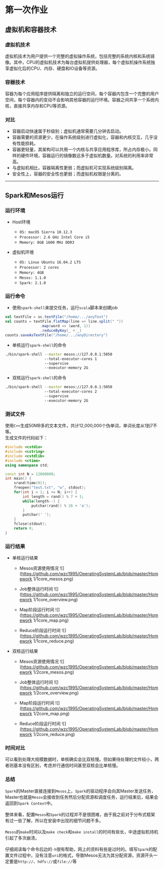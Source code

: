 # 第一次作业

## 虚拟机和容器技术

### 虚拟机技术

虚拟机技术为用户提供一个完整的虚拟操作系统，包括完整的系统内核和系统镜像。其中，CPU的虚拟机技术为每台虚拟机提供处理器，每个虚拟机操作系统独享虚拟化后的CPU、内存、硬盘和IO设备等资源。

### 容器技术

容器为每个应用程序提供隔离和独立的运行空间，每个容器内包含一个完整的用户空间，每个容器内的变动不会影响其他容器的运行环境。容器之间共享一个系统内核，直接共享内存和CPU等资源。

### 对比
 * 容器启动快速属于秒级别；虚拟机通常需要几分钟去启动。
 * 容器需要的资源更少，在操作系统级别进行虚拟化，容器和内核交互，几乎没有性能损耗。
 * 容器更轻量，其架构可以共用一个内核与共享应用程序库，所占内存极小。同样的硬件环境，容器运行的镜像数远多于虚拟机数量。对系统的利用率非常高。
 * 与虚拟机相比，容器隔离性更弱；而虚拟机可实现系统级别隔离。
 * 安全性上，容器的安全性也更弱；而虚拟机权限是分离的。

---

## Spark和Mesos运行

### 运行环境

 * Host环境
 	* `OS: macOS Sierra 10.12.3`
 	* `Processor: 2.6 GHz Intel Core i5`
 	* `Memory: 8GB 1600 MHz DDR3`

 * 虚拟机环境
 	* `OS: Linux Ubuntu 16.04.2 LTS`
 	* `Processor: 2 cores`
 	* `Memory: 4GB`
 	* `Mesos: 1.1.0`
 	* `Spark: 2.1.0`

### 运行命令

 * 使用`spark-shell`来提交任务，运行`scala`脚本来创建job
```scala
val textFile = sc.textFile("/home/.../anyText")
val counts = textFile.flatMap(line => line.split(" "))
                .map(word => (word, 1))
                .reduceByKey(_ + _)
counts.saveAsTextFile("/home/.../anyDirectory")
```
 * 单核运行`spark-shell`的命令
```sh
./bin/spark-shell --master mesos://127.0.0.1:5050
				  --total-executor-cores 1
				  --supervise
				  --executor-memory 2G
```

 * 双核运行`spark-shell`的命令
```sh
./bin/spark-shell --master mesos://127.0.0.1:5050
				  --total-executor-cores 2
				  --supervise
				  --executor-memory 2G
```

### 测试文件

使用`C++`生成50MB多的文本文件，共计12,000,000个伪单词，单词长度从1到7不等。<br />
生成文件的代码如下：
```C++
#include <cstdio>
#include <cstring>
#include <cstdlib>
#include <ctime>
using namespace std;

const int N = 12000000;
int main() {
	srand(time(0));
	freopen("test.txt", "w", stdout);
	for(int i = 1; i <= N; i++) {
		int length = rand() % 7 + 1;
		while(length--) {
			putchar(rand() % 26 + 'a');
		}
		putchar(' ');
	}
	fclose(stdout);
	return 0;
}
```

### 运行结果

 * 单核运行结果
 	* Mesos资源使用情况
 	![](https://github.com/wzc1995/OperatingSystemLab/blob/master/Homework 1/1core_mesos.png)

 	* Job整体运行时间
 	![](https://github.com/wzc1995/OperatingSystemLab/blob/master/Homework 1/1core_overview.png)

 	* Map阶段运行时间
 	![](https://github.com/wzc1995/OperatingSystemLab/blob/master/Homework 1/1core_map.png)

 	* Reduce阶段运行时间
 	![](https://github.com/wzc1995/OperatingSystemLab/blob/master/Homework 1/1core_reduce.png)

 * 双核运行结果
 	* Mesos资源使用情况
 	![](https://github.com/wzc1995/OperatingSystemLab/blob/master/Homework 1/2core_mesos.png)

 	* Job整体运行时间
 	![](https://github.com/wzc1995/OperatingSystemLab/blob/master/Homework 1/2core_overview.png)

 	* Map阶段运行时间
 	![](https://github.com/wzc1995/OperatingSystemLab/blob/master/Homework 1/2core_map.png)

 	* Reduce阶段运行时间
 	![](https://github.com/wzc1995/OperatingSystemLab/blob/master/Homework 1/2core_reduce.png)

### 时间对比
可以看到处理大规模数据时，单核确实会比双核慢。但如果待处理的文件较小，两者则基本没有区别，考虑并行通信时间甚至双核会比单核慢。<br />

### 总结
`Spark`的Master直接连接到`Mesos`上，`Spark`的驱动程序会向其Master发送任务，Master也就是`Mesos`会接收到任务然后分配资源和调度任务，运行结束后，结果会返回到`Spark Context`中。<br /><br />
整体来看，配置`Mesos`和`Spark`的过程并不是很困难，由于我之前对于分布式框架有过一些了解，所以在安装中出现的细节问题不多。<br /><br />
`Mesos`的`make`时间以及`make check`和`make install`的时间有些长，中途虚拟机待机引起了多次崩溃。<br /><br />
仔细阅读每个命令后边的`-h`很有帮助，网上的资料有些是过时的。填写`Spark`的配置文件过程中，没有注意`uri`的格式，导致Mesos无法为其分配资源，资源开头一定要是`http://`、`hdfs://`或`file://`等<br /><br />
